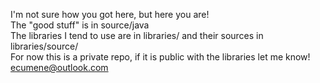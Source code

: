 I'm not sure how you got here, but here you are!  
The "good stuff" is in source/java  
The libraries I tend to use are in libraries/ and their sources in libraries/source/   
For now this is a private repo, if it is public with the libraries let me know!  
ecumene@outlook.com  